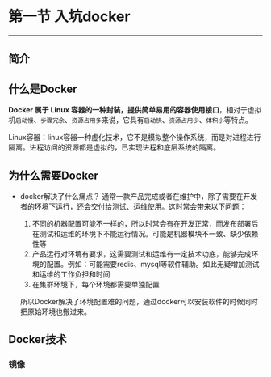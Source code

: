 # 第一节 入坑docker

***

## 简介

## 什么是Docker

**Docker 属于 Linux 容器的一种封装，提供简单易用的容器使用接口**，相对于虚拟机`启动慢`、`步骤冗余`、`资源占用多`来说，它具有`启动快`、`资源占用少`、`体积小`等特点。

Linux容器：linux容器一种虚化技术，它不是模拟整个操作系统，而是对进程进行隔离。进程访问的资源都是虚拟的，已实现进程和底层系统的隔离。

## 为什么需要Docker

* docker解决了什么痛点？
  通常一款产品完成或者在维护中，除了需要在开发者的环境下运行，还会交付给测试、运维使用。这时常会带来以下问题：

  1. 不同的机器配置可能不一样的，所以时常会有在开发正常，而发布部署后在测试和运维的环境下不能运行情况。可能是机器模块不一致、缺少依赖性等
  2. 产品运行对环境有要求，这需要测试和运维有一定技术功底，能够完成环境的配置。例如：可能需要redis、mysql等软件辅助。如此无疑增加测试和运维的工作负担和时间
  3. 在集群环境下，每个环境都需要单独配置

  所以Docker解决了环境配置难的问题，通过docker可以安装软件的时候同时把原始环境也搬过来。

## Docker技术

### 镜像

